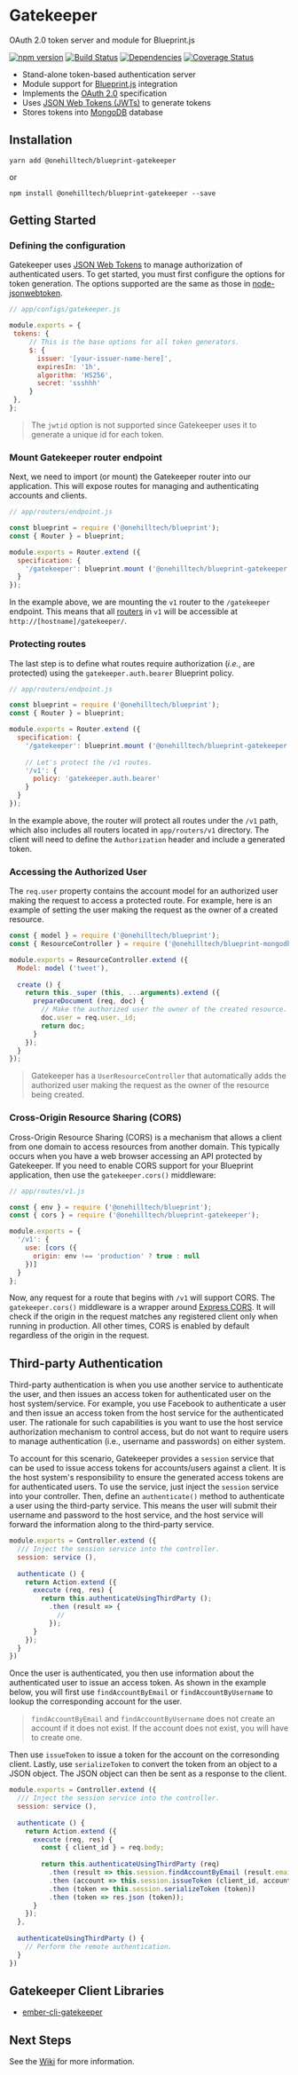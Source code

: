Gatekeeper
=============

OAuth 2.0 token server and module for Blueprint.js

[![npm version](https://img.shields.io/npm/v/@onehilltech/blueprint-gatekeeper.svg?maxAge=2592000)](https://www.npmjs.com/package/@onehilltech/blueprint-gatekeeper)
[![Build Status](https://travis-ci.org/onehilltech/blueprint-gatekeeper.svg?branch=master)](https://travis-ci.org/onehilltech/blueprint-gatekeeper)
[![Dependencies](https://david-dm.org/onehilltech/blueprint-gatekeeper.svg)](https://david-dm.org/onehilltech/blueprint-gatekeeper)
[![Coverage Status](https://coveralls.io/repos/github/onehilltech/blueprint-gatekeeper/badge.svg?branch=master)](https://coveralls.io/github/onehilltech/blueprint-gatekeeper?branch=master)

* Stand-alone token-based authentication server
* Module support for [Blueprint.js](https://github.com/onehilltech/blueprint) integration
* Implements the [OAuth 2.0](http://oauth.net/2/) specification
* Uses [JSON Web Tokens (JWTs)](https://jwt.io/) to generate tokens
* Stores tokens into [MongoDB](https://www.mongodb.org/) database

Installation
--------------

    yarn add @onehilltech/blueprint-gatekeeper
    
or
 
    npm install @onehilltech/blueprint-gatekeeper --save

Getting Started
----------------

### Defining the configuration

Gatekeeper uses [JSON Web Tokens](https://jwt.io/) to manage authorization of authenticated 
users. To get started, you must first configure the options for token generation. The options
supported are the same as those in [node-jsonwebtoken](https://github.com/auth0/node-jsonwebtoken).

```javascript
// app/configs/gatekeeper.js

module.exports = {
 tokens: {
     // This is the base options for all token generators.
     $: {
       issuer: '[your-issuer-name-here]',
       expiresIn: '1h',
       algorithm: 'HS256',
       secret: 'ssshhh'
     }
 },
};
```

> The `jwtid` option is not supported since Gatekeeper uses it to generate a 
> unique id for each token.

### Mount Gatekeeper router endpoint

Next, we need to import (or mount) the Gatekeeper router into our application. This
will expose routes for managing and authenticating accounts and clients.

```javascript
// app/routers/endpoint.js

const blueprint = require ('@onehilltech/blueprint');
const { Router } = blueprint;

module.exports = Router.extend ({
  specification: {
    '/gatekeeper': blueprint.mount ('@onehilltech/blueprint-gatekeeper:v1')    
  }
});
```

In the example above, we are mounting the `v1` router to the `/gatekeeper` endpoint.
This means that all [routers](https://github.com/onehilltech/blueprint-gatekeeper/tree/master/app/routers/v1) 
in `v1` will be accessible at `http://[hostname]/gatekeeper/`.

### Protecting routes

The last step is to define what routes require authorization (_i.e._, are protected)
using the `gatekeeper.auth.bearer` Blueprint policy. 

```javascript
// app/routers/endpoint.js

const blueprint = require ('@onehilltech/blueprint');
const { Router } = blueprint;

module.exports = Router.extend ({
  specification: {
    '/gatekeeper': blueprint.mount ('@onehilltech/blueprint-gatekeeper:v1'),
    
    // Let's protect the /v1 routes.
    '/v1': {
      policy: 'gatekeeper.auth.bearer'
    }  
  }
});
```

In the example above, the router will protect all routes under the `/v1` path, 
which also includes all routers located in `app/routers/v1` directory. The client 
will need to define the `Authorization` header and include a generated token.

### Accessing the Authorized User

The `req.user` property contains the account model for an authorized user making
the request to access a protected route. For example, here is an example of setting
the user making the request as the owner of a created resource.

```javascript
const { model } = require ('@onehilltech/blueprint');
const { ResourceController } = require ('@onehilltech/blueprint-mongodb');

module.exports = ResourceController.extend ({
  Model: model ('tweet'),
  
  create () {
    return this._super (this, ...arguments).extend ({
      prepareDocument (req, doc) {
        // Make the authorized user the owner of the created resource.
        doc.user = req.user._id;
        return doc;
      }
    });
  }
});
```

> Gatekeeper has a `UserResourceController` that automatically adds the authorized
> user making the request as the owner of the resource being created.

### Cross-Origin Resource Sharing (CORS)

Cross-Origin Resource Sharing (CORS) is a mechanism that allows a client from one domain
to access resources from another domain. This typically occurs when you have a web browser
accessing an API protected by Gatekeeper. If you need to enable CORS support for your
Blueprint application, then use the `gatekeeper.cors()` middleware:

```javascript
// app/routes/v1.js

const { env } = require ('@onehilltech/blueprint');
const { cors } = require ('@onehilltech/blueprint-gatekeeper');

module.exports = {
  '/v1': {
    use: [cors ({
      origin: env !== 'production' ? true : null
    })]
  }
};
```

Now, any request for a route that begins with `/v1` will support CORS. The `gatekeeper.cors()`
middleware is a wrapper around [Express CORS](https://github.com/expressjs/cors). It will check
if the origin in the request matches any registered client only when running in production. All
other times, CORS is enabled by default regardless of the origin in the request.

Third-party Authentication
----------------------------

Third-party authentication is when you use another service to authenticate the user, and then
issues an access token for authenticated user on the host system/service. For example, you use 
Facebook to authenticate a user and then issue an access token from the host service for the 
authenticated user. The rationale for such capabilities is you want to use the host service 
authorization mechanism to control access, but do not want to require users to manage authentication 
(i.e., username and passwords) on either system.

To account for this scenario, Gatekeeper provides a `session` service that can be used to issue
access tokens for accounts/users against a client. It is the host system's responsibility to ensure
the generated access tokens are for authenticated users. To use the service, just inject the `session`
service into your controller. Then, define an `authenticate()` method to authenticate a user using the
third-party service. This means the user will submit their username and password to the host service,
and the host service will forward the information along to the third-party service.

```javascript
module.exports = Controller.extend ({
  /// Inject the session service into the controller.
  session: service (),
  
  authenticate () {
    return Action.extend ({
      execute (req, res) {
        return this.authenticateUsingThirdParty ();
          .then (result => {
            //
          });
      }
    });
  }
})
```

Once the user is authenticated, you then use information about the authenticated user to 
issue an access token. As shown in the example below, you will first use `findAccountByEmail`
or `findAccountByUsername` to lookup the corresponding account for the user.

> `findAccountByEmail` and `findAccountByUsername` does not create an account if it does
> not exist. If the account does not exist, you will have to create one.

Then use `issueToken` to issue a token for the account on the corresonding client. Lastly,
use `serializeToken` to convert the token from an object to a JSON object. The JSON object
can then be sent as a response to the client. 

```javascript
module.exports = Controller.extend ({
  /// Inject the session service into the controller.
  session: service (),
  
  authenticate () {
    return Action.extend ({
      execute (req, res) {
        const { client_id } = req.body;
        
        return this.authenticateUsingThirdParty (req)
          .then (result => this.session.findAccountByEmail (result.email))
          .then (account => this.session.issueToken (client_id, account))
          .then (token => this.session.serializeToken (token))
          .then (token => res.json (token));
      }
    });
  },
  
  authenticateUsingThirdParty () {
    // Perform the remote authentication.
  }
})
```


Gatekeeper Client Libraries
----------------------------

* [ember-cli-gatekeeper](https://github.com/onehilltech/ember-cli-gatekeeper)

Next Steps
-----------

See the [Wiki](https://github.com/onehilltech/blueprint-gatekeeper/wiki) for 
more information.
